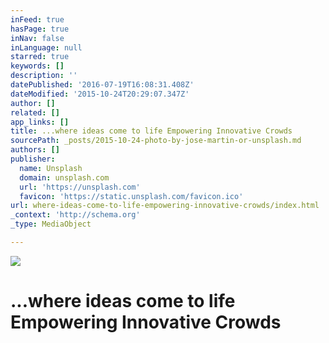 ```yaml
---
inFeed: true
hasPage: true
inNav: false
inLanguage: null
starred: true
keywords: []
description: ''
datePublished: '2016-07-19T16:08:31.408Z'
dateModified: '2015-10-24T20:29:07.347Z'
author: []
related: []
app_links: []
title: ...where ideas come to life Empowering Innovative Crowds
sourcePath: _posts/2015-10-24-photo-by-jose-martin-or-unsplash.md
authors: []
publisher:
  name: Unsplash
  domain: unsplash.com
  url: 'https://unsplash.com'
  favicon: 'https://static.unsplash.com/favicon.ico'
url: where-ideas-come-to-life-empowering-innovative-crowds/index.html
_context: 'http://schema.org'
_type: MediaObject

---
```

<article style=""><img src="http://images.unsplash.com/reserve/NV0eHnNkQDHA21GC3BAJ_Paris%20Louvr.jpg?q=80&amp;fm=jpg&amp;w=1080&amp;fit=max&amp;s=3ad9c135c93718901e4d4f9b12bf0c91" /></article>

# ...where ideas come to life Empowering Innovative Crowds